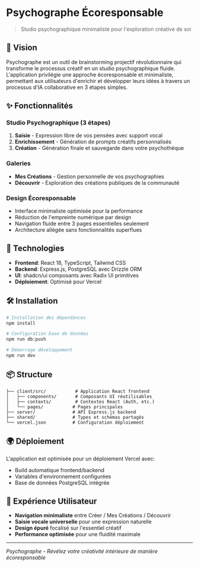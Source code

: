 # Psychographe Écoresponsable

> Studio psychographique minimaliste pour l'exploration créative de soi

## 🌱 Vision

Psychographe est un outil de brainstorming projectif révolutionnaire qui transforme le processus créatif en un studio psychographique fluide. L'application privilégie une approche écoresponsable et minimaliste, permettant aux utilisateurs d'enrichir et développer leurs idées à travers un processus d'IA collaborative en 3 étapes simples.

## ✨ Fonctionnalités

### Studio Psychographique (3 étapes)
1. **Saisie** - Expression libre de vos pensées avec support vocal
2. **Enrichissement** - Génération de prompts créatifs personnalisés  
3. **Création** - Génération finale et sauvegarde dans votre psychothèque

### Galeries
- **Mes Créations** - Gestion personnelle de vos psychographies
- **Découvrir** - Exploration des créations publiques de la communauté

### Design Écoresponsable
- Interface minimaliste optimisée pour la performance
- Réduction de l'empreinte numérique par design
- Navigation fluide entre 3 pages essentielles seulement
- Architecture allégée sans fonctionnalités superflues

## 🚀 Technologies

- **Frontend**: React 18, TypeScript, Tailwind CSS
- **Backend**: Express.js, PostgreSQL avec Drizzle ORM
- **UI**: shadcn/ui composants avec Radix UI primitives
- **Déploiement**: Optimisé pour Vercel

## 🛠️ Installation

```bash
# Installation des dépendances
npm install

# Configuration base de données
npm run db:push

# Démarrage développement
npm run dev
```

## 📦 Structure

```
├── client/src/           # Application React frontend
│   ├── components/       # Composants UI réutilisables
│   ├── contexts/         # Contextes React (Auth, etc.)
│   └── pages/           # Pages principales
├── server/              # API Express.js backend  
├── shared/              # Types et schémas partagés
└── vercel.json          # Configuration déploiement
```

## 🌍 Déploiement

L'application est optimisée pour un déploiement Vercel avec:
- Build automatique frontend/backend
- Variables d'environnement configurées
- Base de données PostgreSQL intégrée

## 📱 Expérience Utilisateur

- **Navigation minimaliste** entre Créer / Mes Créations / Découvrir
- **Saisie vocale universelle** pour une expression naturelle
- **Design épuré** focalisé sur l'essentiel créatif
- **Performance optimisée** pour une fluidité maximale

---

*Psychographe - Révélez votre créativité intérieure de manière écoresponsable*